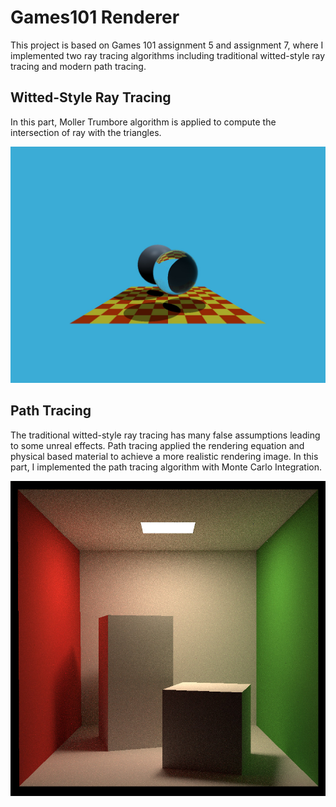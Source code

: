 # Games101 Renderer

This project is based on Games 101 assignment 5 and assignment 7, where I implemented two ray tracing algorithms including traditional witted-style ray tracing and modern path tracing. 

## Witted-Style Ray Tracing

In this part, Moller Trumbore algorithm is applied to compute the intersection of ray with the triangles.

![](demo/witted_output.jpg)

## Path Tracing

The traditional witted-style ray tracing has many false assumptions leading to some unreal effects. Path tracing applied the rendering equation and physical based material to achieve a more realistic rendering image. In this part, I implemented the path tracing algorithm with Monte Carlo Integration.

![](demo/pathtracing_128.jpg)
